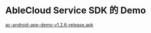 # AbleCloud Service SDK 的 Demo

[ac-android-app-demo-v1.2.6-release.apk](https://github.com/ACIoT/ac-android-app-demo/raw/master/ac-android-app-demo-v1.2.6-release.apk)
